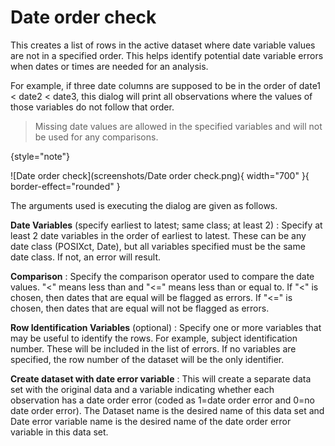 # Date order check
This creates a list of rows in the active dataset where date variable values are not in a specified order. This helps identify potential date variable errors when dates or times are needed for an analysis. 

For example, if three date columns are supposed to be in the order of date1 < date2 < date3, this dialog will print all observations where the values of those variables do not follow that order. 

>Missing date values are allowed in the specified variables and will not be used for any comparisons.
>
{style="note"}

![Date order check](screenshots/Date order check.png){ width="700" }{ border-effect="rounded" }

The arguments used is executing the dialog are given as follows.

__Date Variables__ (specify earliest to latest; same class; at least 2)
: Specify at least 2 date variables in the order of earliest to latest. These can be any date class (POSIXct, Date), but all variables specified must be the same date class. If not, an error will result.

__Comparison__
: Specify the comparison operator used to compare the date values. "<" means less than and "<=" means less than or equal to. If "<" is chosen, then dates that are equal will be flagged as errors. If "<=" is chosen, then dates that are equal will not be flagged as errors.

__Row Identification Variables__ (optional)
: Specify one or more variables that may be useful to identify the rows. For example, subject identification number. These will be included in the list of errors. If no variables are specified, the row number of the dataset will be the only identifier.

__Create dataset with date error variable__
: This will create a separate data set with the original data and a variable indicating whether each observation has a date order error (coded as 1=date order error and 0=no date order error). The Dataset name is the desired name of this data set and Date error variable name is the desired name of the date order error variable in this data set.
